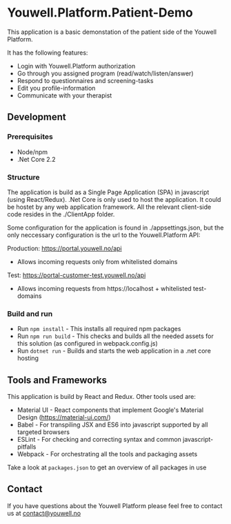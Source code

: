 # Youwell.Platform.Patient-Demo

This application is a basic demonstation of the patient side of the Youwell Platform. 

It has the following features:
- Login with Youwell.Platform authorization
- Go through you assigned program (read/watch/listen/answer)
- Respond to questionnaires and screening-tasks
- Edit you profile-information
- Communicate with your therapist


## Development
### Prerequisites
- Node/npm
- .Net Core 2.2

### Structure
The application is build as a Single Page Application (SPA) in javascript (using React/Redux). .Net Core is only used to host the application. It could be hostet by any web application framework. All the relevant client-side code resides in the ./ClientApp folder.

Some configuration for the application is found in ./appsettings.json, but the only neccessary configuration is the url to the Youwell.Platform API:

Production: https://portal.youwell.no/api
 - Allows incoming requests only from whitelisted domains

Test: https://portal-customer-test.youwell.no/api
 - Allows incoming requests from https://localhost + whitelisted test-domains


### Build and run

  - Run `npm install` - This installs all required npm packages
  - Run `npm run build` - This checks and builds all the needed assets for this solution (as configured in webpack.config.js)
  - Run `dotnet run` - Builds and starts the web application in a .net core hosting

## Tools and Frameworks
This application is build by React and Redux. Other tools used are:
- Material UI - React components that implement Google's Material Design (https://material-ui.com/)
- Babel - For transpiling JSX and ES6 into javascript supported by all targeted browsers 
- ESLint - For checking and correcting syntax and common javascript-pitfalls
- Webpack - For orchestrating all the tools and packaging assets

Take a look at `packages.json` to get an overview of all packages in use


## Contact
If you have questions about the Youwell Platform please feel free to contact us at contact@youwell.no

